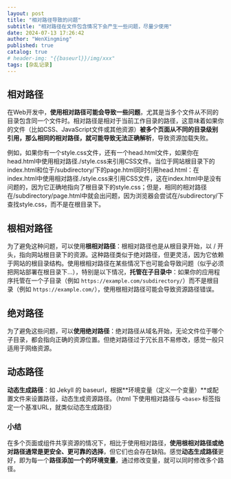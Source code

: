 ```yaml
---
layout: post
title: "相对路径导致的问题"
subtitle: "相对路径在文件包含情况下会产生一些问题，尽量少使用"
date: 2024-07-13 17:26:42
author: "WenXingming"
published: true
catalog: true
# header-img: "{{baseurl}}/img/xxx"
tags: [杂乱记录]
---
```


## 相对路径

在Web开发中，**使用相对路径可能会导致一些问题**，尤其是当多个文件从不同的目录包含同一个文件时。相对路径是相对于当前工作目录的路径，这意味着如果你的文件（比如CSS、JavaScript文件或其他资源）**被多个页面从不同的目录级别引用，那么相同的相对路径，就可能导致无法正确解析**，导致资源加载失败。

例如，如果你有一个style.css文件，还有一个head.html文件，如果你在head.html中使用相对路径./style.css来引用CSS文件。当位于网站根目录下的index.html和位于/subdirectory/下的page.html同时引用head.html：在index.html中使用相对路径./style.css来引用CSS文件，这在index.html中是没有问题的，因为它正确地指向了根目录下的style.css；但是，相同的相对路径在/subdirectory/page.html中就会出问题，因为浏览器会尝试在/subdirectory/下查找style.css，而不是在根目录下。

## 根相对路径

为了避免这种问题，可以使用**根相对路径**：根相对路径也是从根目录开始，以 / 开头，指向网站根目录下的资源。这种路径类似于绝对路径，但更灵活，因为它依赖于网站的根目录结构。使用根相对路径在某些情况下也可能会导致问题（似乎必须把网站部署在根目录下...），特别是以下情况，**托管在子目录中**：如果你的应用程序托管在一个子目录（例如 `https://example.com/subdirectory/`）而不是根目录（例如 `https://example.com/`），使用根相对路径可能会导致资源路径错误。

## 绝对路径

为了避免这些问题，可以**使用绝对路径**：绝对路径从域名开始，无论文件位于哪个子目录，都会指向正确的资源位置。但绝对路径过于冗长且不易修改，感觉一般只适用于网络资源。

## 动态路径

**动态生成路径**：如 Jekyll 的 baseurl，根据**环境变量（定义一个变量）**或配置文件来设置路径，动态生成资源路径。（html 下使用相对路径与 `<base>` 标签指定一个基准URL，就类似动态生成路径）

### 小结

在多个页面或组件共享资源的情况下，相比于使用相对路径，**使用根相对路径或绝对路径通常是更安全、更可靠的选择**，但它们也会存在缺陷。感觉**动态生成路径**更好，即为每一个**路径添加一个的环境变量**，通过修改变量，就可以同时修改多个路径。